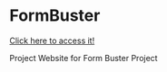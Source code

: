# FormBuster
[Click here to access it!](https://a-merino.github.io/FormBusterSite/)

Project Website for Form Buster Project
